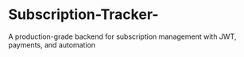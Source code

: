 # Subscription-Tracker-
A production-grade backend for subscription management with JWT, payments, and automation

